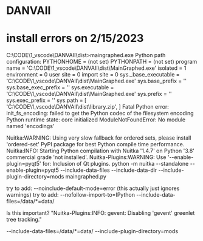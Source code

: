 # DANVAII

# install errors on 2/15/2023
C:\CODE\1_vscode\DANVAII\dist>maingraphed.exe
Python path configuration:
  PYTHONHOME = (not set)
  PYTHONPATH = (not set)
  program name = 'C:\CODE\1_vscode\DANVAII\dist\MainGraphed.exe'
  isolated = 1
  environment = 0
  user site = 0
  import site = 0
  sys._base_executable = 'C:\\CODE\\1_vscode\\DANVAII\\dist\\MainGraphed.exe'
  sys.base_prefix = ''
  sys.base_exec_prefix = ''
  sys.executable = 'C:\\CODE\\1_vscode\\DANVAII\\dist\\MainGraphed.exe'
  sys.prefix = ''
  sys.exec_prefix = ''
  sys.path = [
    'C:\\CODE\\1_vscode\\DANVAII\\dist\\library.zip',
  ]
Fatal Python error: init_fs_encoding: failed to get the Python codec of the filesystem encoding
Python runtime state: core initialized
ModuleNotFoundError: No module named 'encodings'

Nuitka:WARNING: Using very slow fallback for ordered sets, please install 'ordered-set' PyPI package for best Python compile time performance.
Nuitka:INFO: Starting Python compilation with Nuitka '1.4.7' on Python '3.8' commercial grade 'not installed'.
Nuitka-Plugins:WARNING: Use '--enable-plugin=pyqt5' for: Inclusion of Qt plugins.
python -m nuitka --standalone --enable-plugin=pyqt5 --include-data-files --include-data-dir 
--include-plugin-directory=mods maingraphed.py

try to add: --noinclude-default-mode=error  (this actually just ignores warnings)
try to add: --nofollow-import-to=IPython
--include-data-files=/data/*=data/


Is this important? "Nuitka-Plugins:INFO: gevent:     Disabling 'gevent' greenlet tree tracking."

--include-data-files=/data/*=data/
--include-plugin-directory=mods